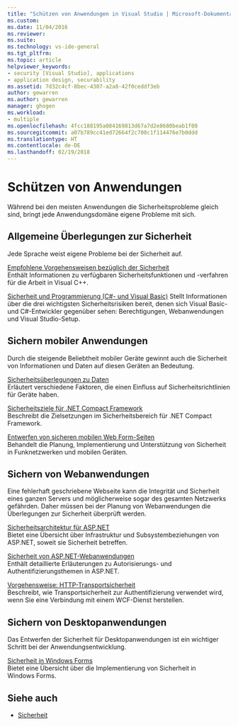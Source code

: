 ```yaml
---
title: "Schützen von Anwendungen in Visual Studio | Microsoft-Dokumentation"
ms.custom: 
ms.date: 11/04/2016
ms.reviewer: 
ms.suite: 
ms.technology: vs-ide-general
ms.tgt_pltfrm: 
ms.topic: article
helpviewer_keywords:
- security [Visual Studio], applications
- application design, securability
ms.assetid: 7d32c4cf-8bec-4307-a2a8-42f0ceddf3eb
author: gewarren
ms.author: gewarren
manager: ghogen
ms.workload:
- multiple
ms.openlocfilehash: 4fcc188195a084169813d67a7d2e8680beab1f08
ms.sourcegitcommit: a07b789cc41ed72664f2c700c1f114476e7b0ddd
ms.translationtype: HT
ms.contentlocale: de-DE
ms.lasthandoff: 02/19/2018
---
```

# <a name="securing-applications"></a>Schützen von Anwendungen

Während bei den meisten Anwendungen die Sicherheitsprobleme gleich sind, bringt jede Anwendungsdomäne eigene Probleme mit sich.  
  
## <a name="general-security-considerations"></a>Allgemeine Überlegungen zur Sicherheit  
 Jede Sprache weist eigene Probleme bei der Sicherheit auf.  
  
 [Empfohlene Vorgehensweisen bezüglich der Sicherheit](/cpp/top/security-best-practices-for-cpp)  
 Enthält Informationen zu verfügbaren Sicherheitsfunktionen und -verfahren für die Arbeit in Visual C++.  
  
 [Sicherheit und Programmierung (C#- und Visual Basic)](https://msdn.microsoft.com/library/ms233782(v=vs.100).aspx)  
 Stellt Informationen über die drei wichtigsten Sicherheitsrisiken bereit, denen sich Visual Basic- und C#-Entwickler gegenüber sehen: Berechtigungen, Webanwendungen und Visual Studio-Setup.  
  
## <a name="securing-mobile-applications"></a>Sichern mobiler Anwendungen  
 Durch die steigende Beliebtheit mobiler Geräte gewinnt auch die Sicherheit von Informationen und Daten auf diesen Geräten an Bedeutung.  
  
 [Sicherheitsüberlegungen zu Daten](http://msdn.microsoft.com/45fab484-8718-452e-8210-04fda3c6cb87)  
 Erläutert verschiedene Faktoren, die einen Einfluss auf Sicherheitsrichtlinien für Geräte haben.  
  
 [Sicherheitsziele für .NET Compact Framework](http://msdn.microsoft.com/64ac2770-e2bc-40a3-abbf-56c8a2c0e364)  
 Beschreibt die Zielsetzungen im Sicherheitsbereich für .NET Compact Framework.  
  
 [Entwerfen von sicheren mobilen Web Form-Seiten](http://msdn.microsoft.com/b69727c1-f81f-4221-a116-8f92f769365f)  
 Behandelt die Planung, Implementierung und Unterstützung von Sicherheit in Funknetzwerken und mobilen Geräten.  
  
## <a name="securing-web-applications"></a>Sichern von Webanwendungen  
 Eine fehlerhaft geschriebene Webseite kann die Integrität und Sicherheit eines ganzen Servers und möglicherweise sogar des gesamten Netzwerks gefährden. Daher müssen bei der Planung von Webanwendungen die Überlegungen zur Sicherheit überprüft werden.  
  
 [Sicherheitsarchitektur für ASP.NET](http://msdn.microsoft.com/Library/c34d6f4f-f64d-4697-bd32-02dd2ddf726f)  
 Bietet eine Übersicht über Infrastruktur und Subsystembeziehungen von ASP.NET, soweit sie Sicherheit betreffen.  
  
 [Sicherheit von ASP.NET-Webanwendungen](http://msdn.microsoft.com/Library/658d0430-1644-4744-b52d-08b0d6fcacb8)  
 Enthält detaillierte Erläuterungen zu Autorisierungs- und Authentifizierungsthemen in ASP.NET.  
  
 [Vorgehensweise: HTTP-Transportsicherheit](http://msdn.microsoft.com/16210e41-5492-4cc8-9002-7366b1fc7297)  
 Beschreibt, wie Transportsicherheit zur Authentifizierung verwendet wird, wenn Sie eine Verbindung mit einem WCF-Dienst herstellen.  
  
## <a name="securing-desktop-applications"></a>Sichern von Desktopanwendungen  
 Das Entwerfen der Sicherheit für Desktopanwendungen ist ein wichtiger Schritt bei der Anwendungsentwicklung.  
  
 [Sicherheit in Windows Forms](/dotnet/framework/winforms/windows-forms-security)  
 Bietet eine Übersicht über die Implementierung von Sicherheit in Windows Forms.  
  
## <a name="see-also"></a>Siehe auch

- [Sicherheit](../ide/security-in-visual-studio.md)